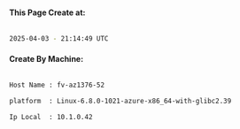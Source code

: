 
   
#### This Page Create at:

```bash

2025-04-03 - 21:14:49 UTC

```

#### Create By Machine:

```bash

Host Name : fv-az1376-52

platform  : Linux-6.8.0-1021-azure-x86_64-with-glibc2.39

Ip Local  : 10.1.0.42

```

